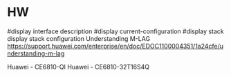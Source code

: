# HW
#display interface description
#display current-configuration
#display stack
display stack configuration
Understanding M-LAG
https://support.huawei.com/enterprise/en/doc/EDOC1100004351/1a24cfe/understanding-m-lag

Huawei - CE6810-QI
Huawei - CE6810-32T16S4Q
